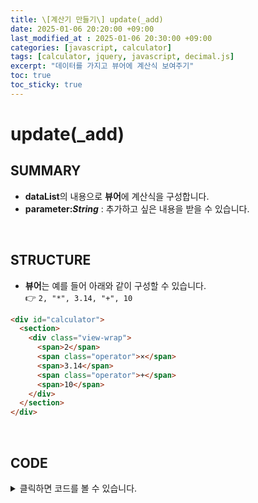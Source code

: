 ```yaml
---
title: \[계산기 만들기\] update(_add)
date: 2025-01-06 20:20:00 +09:00
last_modified_at : 2025-01-06 20:30:00 +09:00
categories: [javascript, calculator]
tags: [calculator, jquery, javascript, decimal.js]
excerpt: "데이터를 가지고 뷰어에 계산식 보여주기"
toc: true
toc_sticky: true
---
```


# update(_add)

## SUMMARY
- **dataList**의 내용으로 **뷰어**에 계산식을 구성합니다.
- **parameter:_String_** : 추가하고 싶은 내용을 받을 수 있습니다.

<br/>

## STRUCTURE
- **뷰어**는 예를 들어 아래와 같이 구성할 수 있습니다.
<br/>:point_right: `2, "*", 3.14, "+", 10`

```html
<div id="calculator">
  <section>
    <div class="view-wrap">
      <span>2</span>
      <span class="operator">×</span>
      <span>3.14</span>
      <span class="operator">+</span>
      <span>10</span>
    </div>
  </section>
</div>
```

<br/>

## CODE
<details>
  <summary>클릭하면 코드를 볼 수 있습니다.</summary>
  <div markdown="1">

```javascript
function update(_add) {
  const owner = this;
  
  $("#calculator .view-wrap").empty().append(`<div class="container"></div>`);
  const $wrap = $("#calculator .view-wrap .container");
  
  // 값이 없을 때는 0을 보여줍니다.
  if (owner.dataList.length <= 0) $wrap.append(_code("0", 0));
  else {
    for (let i = 0; i < owner.dataList.length; ++i) {
      $wrap.append(_code(owner.dataList[i], i));
    }
  }
  
  // 추가할 코드가 있으면 파라미터로 받아 추가합니다.
  if (_add != null) $wrap.append(_add);

  // 업데이트가 되었음을 이벤트로 전파합니다.
  $(_C._root).trigger("update");
    
  // inner method
  // 각 데이터 요소별로 코드 작성
  function _code(_v, _i) {
    // class
    let c = ["item"];
    if (isOperator.call(owner, _v)) c.push(_C.x(_C.operator));
    if (_v == "(" || _v == ")") c.push(_C.x(_C.bracket));

    // washing value
    if (_v == "/") _v = "÷";
    if (_v == "*" || _v == "x") _v = "×";
    // 수의 마지막 값이 소수점이면 출력 생략
    if (
      !(_add == null && _i >= owner.dataList.length - 1)
      && _v.charAt(_v.length - 1) == "."
    ) _v = _v.slice(0, -1);

    return `<span class="${c.join(" ")}">${String(_v)}</span>`;
  }
}
```
  </div>
</details>

<br/>